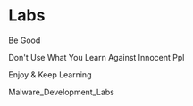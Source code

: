 # Labs

Be Good 

Don't Use What You Learn Against Innocent Ppl

Enjoy & Keep Learning


Malware_Development_Labs 
